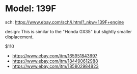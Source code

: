 # Model: 139F
sch: https://www.ebay.com/sch/i.html?_nkw=139F+engine

design: This is similar to the "Honda GX35" but slightly smaller displacement.

$110
- https://www.ebay.com/itm/165951843697
- https://www.ebay.com/itm/184490612988
- https://www.ebay.com/itm/185802984823
